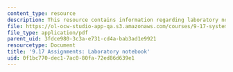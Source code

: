 ```yaml
---
content_type: resource
description: This resource contains information regarding laboratory notebook.
file: https://ol-ocw-studio-app-qa.s3.amazonaws.com/courses/9-17-systems-neuroscience-lab-spring-2013/0f1bc770dec17ac080fa72ed86d639e1_MIT9_17S13_lab_notebook.pdf
file_type: application/pdf
parent_uid: 3fdce980-3c3a-e731-cd4a-bab3ad1e9921
resourcetype: Document
title: '9.17 Assignments: Laboratory notebook'
uid: 0f1bc770-dec1-7ac0-80fa-72ed86d639e1
---
```

